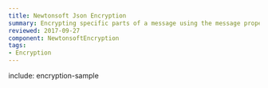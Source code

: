 ```yaml
---
title: Newtonsoft Json Encryption
summary: Encrypting specific parts of a message using the message property encryption.
reviewed: 2017-09-27
component: NewtonsoftEncryption
tags:
- Encryption
---
```


include: encryption-sample